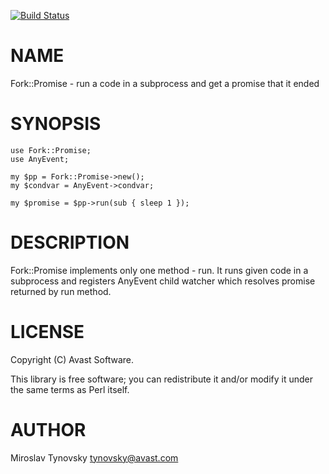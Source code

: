 [![Build Status](https://travis-ci.org/tynovsky/Fork-Promise.svg?branch=master)](https://travis-ci.org/tynovsky/Fork-Promise)
# NAME

Fork::Promise - run a code in a subprocess and get a promise that it ended

# SYNOPSIS

    use Fork::Promise;
    use AnyEvent;

    my $pp = Fork::Promise->new();
    my $condvar = AnyEvent->condvar;

    my $promise = $pp->run(sub { sleep 1 });

# DESCRIPTION

Fork::Promise implements only one method - run. It runs given code in a
subprocess and registers AnyEvent child watcher which resolves promise returned
by run method.

# LICENSE

Copyright (C) Avast Software.

This library is free software; you can redistribute it and/or modify
it under the same terms as Perl itself.

# AUTHOR

Miroslav Tynovsky <tynovsky@avast.com>
